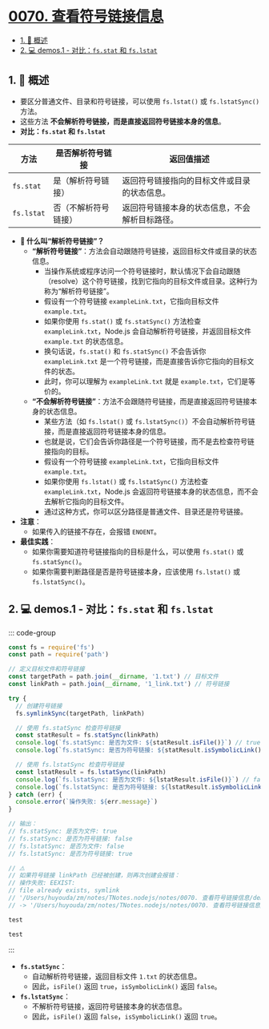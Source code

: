 # [0070. 查看符号链接信息](https://github.com/tnotesjs/TNotes.nodejs/tree/main/notes/0070.%20%E6%9F%A5%E7%9C%8B%E7%AC%A6%E5%8F%B7%E9%93%BE%E6%8E%A5%E4%BF%A1%E6%81%AF)

<!-- region:toc -->

- [1. 📝 概述](#1--概述)
- [2. 💻 demos.1 - 对比：`fs.stat` 和 `fs.lstat`](#2--demos1---对比fsstat-和-fslstat)

<!-- endregion:toc -->

## 1. 📝 概述

- 要区分普通文件、目录和符号链接，可以使用 `fs.lstat()` 或 `fs.lstatSync()` 方法。
- 这些方法 **不会解析符号链接，而是直接返回符号链接本身的信息**。
- **对比：`fs.stat` 和 `fs.lstat`**

| 方法 | 是否解析符号链接 | 返回值描述 |
| --- | --- | --- |
| `fs.stat` | 是（解析符号链接） | 返回符号链接指向的目标文件或目录的状态信息。 |
| `fs.lstat` | 否（不解析符号链接） | 返回符号链接本身的状态信息，不会解析目标路径。 |

- **🤔 什么叫“解析符号链接”？**
  - **“解析符号链接”**：方法会自动跟随符号链接，返回目标文件或目录的状态信息。
    - 当操作系统或程序访问一个符号链接时，默认情况下会自动跟随（resolve）这个符号链接，找到它指向的目标文件或目录。这种行为称为“解析符号链接”。
    - 假设有一个符号链接 `exampleLink.txt`，它指向目标文件 `example.txt`。
    - 如果你使用 `fs.stat()` 或 `fs.statSync()` 方法检查 `exampleLink.txt`，Node.js 会自动解析符号链接，并返回目标文件 `example.txt` 的状态信息。
    - 换句话说，`fs.stat()` 和 `fs.statSync()` 不会告诉你 `exampleLink.txt` 是一个符号链接，而是直接告诉你它指向的目标文件的状态。
    - 此时，你可以理解为 `exampleLink.txt` 就是 `example.txt`，它们是等价的。
  - **“不会解析符号链接”**：方法不会跟随符号链接，而是直接返回符号链接本身的状态信息。
    - 某些方法（如 `fs.lstat()` 或 `fs.lstatSync()`）不会自动解析符号链接，而是直接返回符号链接本身的信息。
    - 也就是说，它们会告诉你路径是一个符号链接，而不是去检查符号链接指向的目标。
    - 假设有一个符号链接 `exampleLink.txt`，它指向目标文件 `example.txt`。
    - 如果你使用 `fs.lstat()` 或 `fs.lstatSync()` 方法检查 `exampleLink.txt`，Node.js 会返回符号链接本身的状态信息，而不会去解析它指向的目标文件。
    - 通过这种方式，你可以区分路径是普通文件、目录还是符号链接。
- **注意**：
  - 如果传入的链接不存在，会报错 `ENOENT`。
- **最佳实践**：
  - 如果你需要知道符号链接指向的目标是什么，可以使用 `fs.stat()` 或 `fs.statSync()`。
  - 如果你需要判断路径是否是符号链接本身，应该使用 `fs.lstat()` 或 `fs.lstatSync()`。

## 2. 💻 demos.1 - 对比：`fs.stat` 和 `fs.lstat`

::: code-group

```js [1.cjs]
const fs = require('fs')
const path = require('path')

// 定义目标文件和符号链接
const targetPath = path.join(__dirname, '1.txt') // 目标文件
const linkPath = path.join(__dirname, '1_link.txt') // 符号链接

try {
  // 创建符号链接
  fs.symlinkSync(targetPath, linkPath)

  // 使用 fs.statSync 检查符号链接
  const statResult = fs.statSync(linkPath)
  console.log(`fs.statSync: 是否为文件: ${statResult.isFile()}`) // true
  console.log(`fs.statSync: 是否为符号链接: ${statResult.isSymbolicLink()}`) // false（已解析为目标文件）

  // 使用 fs.lstatSync 检查符号链接
  const lstatResult = fs.lstatSync(linkPath)
  console.log(`fs.lstatSync: 是否为文件: ${lstatResult.isFile()}`) // false
  console.log(`fs.lstatSync: 是否为符号链接: ${lstatResult.isSymbolicLink()}`) // true（未解析）
} catch (err) {
  console.error(`操作失败: ${err.message}`)
}

// 输出：
// fs.statSync: 是否为文件: true
// fs.statSync: 是否为符号链接: false
// fs.lstatSync: 是否为文件: false
// fs.lstatSync: 是否为符号链接: true

// ⚠️
// 如果符号链接 linkPath 已经被创建，则再次创建会报错：
// 操作失败: EEXIST:
// file already exists, symlink
// '/Users/huyouda/zm/notes/TNotes.nodejs/notes/0070. 查看符号链接信息/demos/1/1.txt'
// -> '/Users/huyouda/zm/notes/TNotes.nodejs/notes/0070. 查看符号链接信息/demos/1/1_link.txt'
```

```txt [1.txt]
test
```

```txt [1_link.txt]
test
```

:::

- **`fs.statSync`**：
  - 自动解析符号链接，返回目标文件 `1.txt` 的状态信息。
  - 因此，`isFile()` 返回 `true`，`isSymbolicLink()` 返回 `false`。
- **`fs.lstatSync`**：
  - 不解析符号链接，返回符号链接本身的状态信息。
  - 因此，`isFile()` 返回 `false`，`isSymbolicLink()` 返回 `true`。
